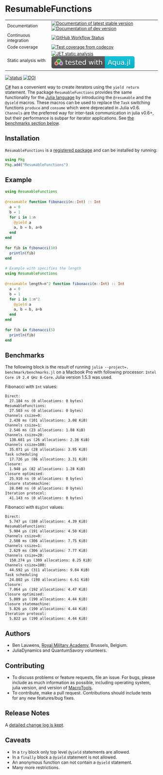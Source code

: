 # ResumableFunctions

<table>
    <tr>
        <td>Documentation</td>
        <td>
            <a href="https://juliadynamics.github.io/ResumableFunctions.jl/stable"><img src="https://img.shields.io/badge/docs-stable-blue.svg" alt="Documentation of latest stable version"></a>
            <a href="https://juliadynamics.github.io/ResumableFunctions.jl/dev"><img src="https://img.shields.io/badge/docs-dev-blue.svg" alt="Documentation of dev version"></a>
        </td>
    </tr><tr></tr>
    <tr>
        <td>Continuous integration</td>
        <td>
            <a href="https://github.com/JuliaDynamics/ResumableFunctions.jl/actions?query=workflow%3ACI+branch%3Amaster"><img src="https://img.shields.io/github/actions/workflow/status/JuliaDynamics/ResumableFunctions.jl/ci.yml?branch=master" alt="GitHub Workflow Status"></a>
        </td>
    </tr><tr></tr>
    <tr>
        <td>Code coverage</td>
        <td>
            <a href="https://codecov.io/gh/JuliaDynamics/ResumableFunctions.jl"><img src="https://img.shields.io/codecov/c/gh/JuliaDynamics/ResumableFunctions.jl?label=codecov" alt="Test coverage from codecov"></a>
        </td>
    </tr><tr></tr>
    <tr>
        <td>Static analysis with</td>
        <td>
            <a href="https://github.com/aviatesk/JET.jl"><img src="https://img.shields.io/badge/%F0%9F%9B%A9%EF%B8%8F_tested_with-JET.jl-233f9a" alt="JET static analysis"></a>
            <a href="https://github.com/JuliaTesting/Aqua.jl"><img src="https://raw.githubusercontent.com/JuliaTesting/Aqua.jl/master/badge.svg" alt="Aqua QA"></a>
        </td>
    </tr>
</table>

[![status](http://joss.theoj.org/papers/889b2faed426b978ee705689c8f8440b/status.svg)](http://joss.theoj.org/papers/889b2faed426b978ee705689c8f8440b)
[![DOI](https://zenodo.org/badge/100050892.svg)](https://zenodo.org/badge/latestdoi/100050892)

[C#](https://docs.microsoft.com/en-us/dotnet/csharp/language-reference/) has a convenient way to create iterators using the `yield return` statement. The package `ResumableFunctions` provides the same functionality for the [Julia language](https://julialang.org) by introducing the `@resumable` and the `@yield` macros. These macros can be used to replace the `Task` switching functions `produce` and `consume` which were deprecated in Julia v0.6. `Channels` are the preferred way for inter-task communication in julia v0.6+, but their performance is subpar for iterator applications. See [the benchmarks section below](#Benchmarks).

## Installation

`ResumableFunctions` is a [registered package](http://pkg.julialang.org) and can be installed by running:
```julia
using Pkg
Pkg.add("ResumableFunctions")
```

##  Example

```julia
using ResumableFunctions

@resumable function fibonacci(n::Int) :: Int
  a = 0
  b = 1
  for i in 1:n
    @yield a
    a, b = b, a+b
  end
end

for fib in fibonacci(10)
  println(fib)
end

# Example with specifies the length
using ResumableFunctions

@resumable length=n^2 function fibonacci(n::Int) :: Int
  a = 0
  b = 1
  for i in 1:n^2
    @yield a
    a, b = b, a+b
  end
end

for fib in fibonacci(5)
  println(fib)
end
```

## Benchmarks
The following block is the result of running `julia --project=. benchmark/benchmarks.jl` on a Macbook Pro with following processor: `Intel Core i9 2.4 GHz 8-Core`. Julia version 1.5.3 was used.

Fibonacci with `Int` values:

```
Direct: 
  27.184 ns (0 allocations: 0 bytes)
ResumableFunctions: 
  27.503 ns (0 allocations: 0 bytes)
Channels csize=0: 
  2.438 ms (101 allocations: 3.08 KiB)
Channels csize=1: 
  2.546 ms (23 allocations: 1.88 KiB)
Channels csize=20: 
  138.681 μs (26 allocations: 2.36 KiB)
Channels csize=100: 
  35.071 μs (28 allocations: 3.95 KiB)
Task scheduling
  17.726 μs (86 allocations: 3.31 KiB)
Closure: 
  1.948 μs (82 allocations: 1.28 KiB)
Closure optimised: 
  25.910 ns (0 allocations: 0 bytes)
Closure statemachine: 
  28.048 ns (0 allocations: 0 bytes)
Iteration protocol: 
  41.143 ns (0 allocations: 0 bytes)
```

Fibonacci with `BigInt` values:

```
Direct: 
  5.747 μs (188 allocations: 4.39 KiB)
ResumableFunctions: 
  5.984 μs (191 allocations: 4.50 KiB)
Channels csize=0: 
  2.508 ms (306 allocations: 7.75 KiB)
Channels csize=1: 
  2.629 ms (306 allocations: 7.77 KiB)
Channels csize=20: 
  150.274 μs (309 allocations: 8.25 KiB)
Channels csize=100: 
  44.592 μs (311 allocations: 9.84 KiB)
Task scheduling
  24.802 μs (198 allocations: 6.61 KiB)
Closure: 
  7.064 μs (192 allocations: 4.47 KiB)
Closure optimised: 
  5.809 μs (190 allocations: 4.44 KiB)
Closure statemachine: 
  5.826 μs (190 allocations: 4.44 KiB)
Iteration protocol: 
  5.822 μs (190 allocations: 4.44 KiB)
```

## Authors

* Ben Lauwens, [Royal Military Academy](http://www.rma.ac.be), Brussels, Belgium.
* JuliaDynamics and QuantumSavory volunteers.

## Contributing

* To discuss problems or feature requests, file an issue. For bugs, please include as much information as possible, including operating system, julia version, and version of [MacroTools](https://github.com/MikeInnes/MacroTools.jl.git).
* To contribute, make a pull request. Contributions should include tests for any new features/bug fixes.

## Release Notes

A [detailed change log is kept](https://github.com/JuliaDynamics/ResumableFunctions.jl/blob/master/CHANGELOG.md).

## Caveats

* In a `try` block only top level `@yield` statements are allowed.
* In a `finally` block a `@yield` statement is not allowed.
* An anonymous function can not contain a `@yield` statement.
* Many more restrictions.
